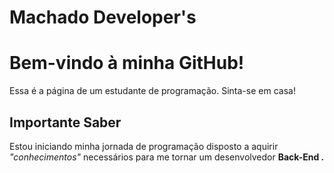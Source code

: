 <!DOCTYPE html>
<html>

<head>
  <h1> Machado Developer's </1>
</head>

<body>

<h1>Bem-vindo à minha GitHub!</h1>
<p>Essa é a página de um estudante de programação. Sinta-se em casa!</p>

<h2>Importante Saber</h2>
<p> Estou iniciando minha jornada de programação disposto a aquirir <i> "conhecimentos" </i> necessários para me tornar um desenvolvedor <b> Back-End </>.</p>

</body>
</html>
